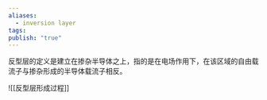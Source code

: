 ```yaml
---
aliases:
  - inversion layer
tags: 
publish: "true"
---
```


反型层的定义是建立在掺杂半导体之上，指的是在电场作用下，在该区域的自由载流子与掺杂形成的半导体载流子相反。

![[反型层形成过程]]
